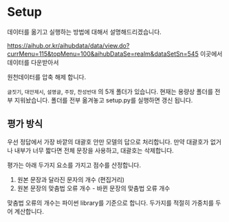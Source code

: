 # Setup

데이터를 옮기고 실행하는 방법에 대해서 설명해드리겠습니다.

https://aihub.or.kr/aihubdata/data/view.do?currMenu=115&topMenu=100&aihubDataSe=realm&dataSetSn=545 이곳에서 데이터를 다운받아서

원천데이터를 압축 해제 합니다.

`글짓기`, `대안제시`, `설명글`, `주장`, `찬성반대` 의 5개 폴더가 있습니다.
현재는 용량상 폴더를 전부 지워놨습니다. 폴더를 전부 옮겨놓고 setup.py를 실행하면 갱신 됩니다.


## 평가 방식

우선 정답에서 가장 바깥의 대괄호 안만 모델의 답으로 처리합니다. 만약 대괄호가 없거나 내부가 너무 짧다면 전체 문장을 사용하고, 대괄호는 삭제합니다.

평가는 아래 두가지 요소를 가지고 점수를 산정합니다.

1. 원본 문장과 달라진 문자의 개수 (편집거리)
2. 원본 문장의 맞춤법 오류 개수 - 바뀐 문장의 맞춤법 오류 개수

맞춤법 오류의 개수는 파이썬 library를 기준으로 합니다.
두가지를 적절히 가중치를 두어 계산합니다.